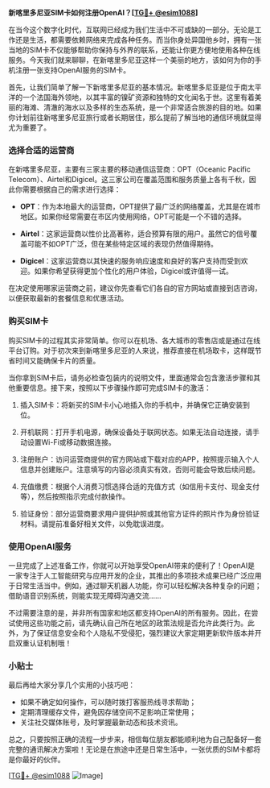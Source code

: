 **新喀里多尼亚SIM卡如何注册OpenAI？[[TG💪+ @esim1088](https://t.me/s/esim1088)]**

在当今这个数字化时代，互联网已经成为我们生活中不可或缺的一部分。无论是工作还是生活，都需要依赖网络来完成各种任务。而当你身处异国他乡时，拥有一张当地的SIM卡不仅能够帮助你保持与外界的联系，还能让你更方便地使用各种在线服务。今天我们就来聊聊，在新喀里多尼亚这样一个美丽的地方，该如何为你的手机注册一张支持OpenAI服务的SIM卡。

首先，让我们简单了解一下新喀里多尼亚的基本情况。新喀里多尼亚是位于南太平洋的一个法国海外领地，以其丰富的镍矿资源和独特的文化闻名于世。这里有着美丽的海滩、清澈的海水以及多样的生态系统，是一个非常适合旅游的目的地。如果你计划前往新喀里多尼亚旅行或者长期居住，那么提前了解当地的通信环境就显得尤为重要了。

### 选择合适的运营商

在新喀里多尼亚，主要有三家主要的移动通信运营商：OPT（Oceanic Pacific Telecom）、Airtel和Digicel。这三家公司在覆盖范围和服务质量上各有千秋，因此你需要根据自己的需求进行选择：

- **OPT**：作为本地最大的运营商，OPT提供了最广泛的网络覆盖，尤其是在城市地区。如果你经常需要在市区内使用网络，OPT可能是一个不错的选择。
  
- **Airtel**：这家运营商以性价比高著称，适合预算有限的用户。虽然它的信号覆盖可能不如OPT广泛，但在某些特定区域的表现仍然值得期待。

- **Digicel**：这家运营商以其快速的服务响应速度和良好的客户支持而受到欢迎。如果你希望获得更加个性化的用户体验，Digicel或许值得一试。

在决定使用哪家运营商之前，建议你先查看它们各自的官方网站或直接到店咨询，以便获取最新的套餐信息和优惠活动。

### 购买SIM卡

购买SIM卡的过程其实非常简单。你可以在机场、各大城市的零售店或是通过在线平台订购。对于初次来到新喀里多尼亚的人来说，推荐直接在机场取卡，这样既节省时间又能确保卡片的质量。

当你拿到SIM卡后，请务必检查包装内的说明文件，里面通常会包含激活步骤和其他重要信息。接下来，按照以下步骤操作即可完成SIM卡的激活：

1. 插入SIM卡：将新买的SIM卡小心地插入你的手机中，并确保它正确安装到位。
   
2. 开机联网：打开手机电源，确保设备处于联网状态。如果无法自动连接，请手动设置Wi-Fi或移动数据连接。

3. 注册账户：访问运营商提供的官方网站或下载对应的APP，按照提示输入个人信息并创建账户。注意填写的内容必须真实有效，否则可能会导致后续问题。

4. 充值缴费：根据个人消费习惯选择合适的充值方式（如信用卡支付、现金支付等），然后按照指示完成付款操作。

5. 验证身份：部分运营商要求用户提供护照或其他官方证件的照片作为身份验证材料。请提前准备好相关文件，以免耽误进度。

### 使用OpenAI服务

一旦完成了上述准备工作，你就可以开始享受OpenAI带来的便利了！OpenAI是一家专注于人工智能研究与应用开发的企业，其推出的多项技术成果已经广泛应用于日常生活当中。例如，通过聊天机器人功能，你可以轻松解决各种复杂的问题；借助语音识别系统，则能实现无障碍沟通交流……

不过需要注意的是，并非所有国家和地区都支持OpenAI的所有服务。因此，在尝试使用这些功能之前，请先确认自己所在地区的政策法规是否允许此类行为。此外，为了保证信息安全和个人隐私不受侵犯，强烈建议大家定期更新软件版本并开启双重认证机制哦！

### 小贴士

最后再给大家分享几个实用的小技巧吧：
- 如果不确定如何操作，可以随时拨打客服热线寻求帮助；
- 定期清理缓存文件，避免因存储空间不足影响正常使用；
- 关注社交媒体账号，及时掌握最新动态和技术资讯。

总之，只要按照正确的流程一步步来，相信每位朋友都能顺利地为自己配备好一套完整的通讯解决方案啦！无论是在旅途中还是日常生活中，一张优质的SIM卡都将是你最好的伙伴。

[[TG💪+ @esim1088](https://t.me/s/esim1088) ![Image](https://i.postimg.cc/4NQfJmqS/Snipaste-2025-05-13-00-14-12.png)]